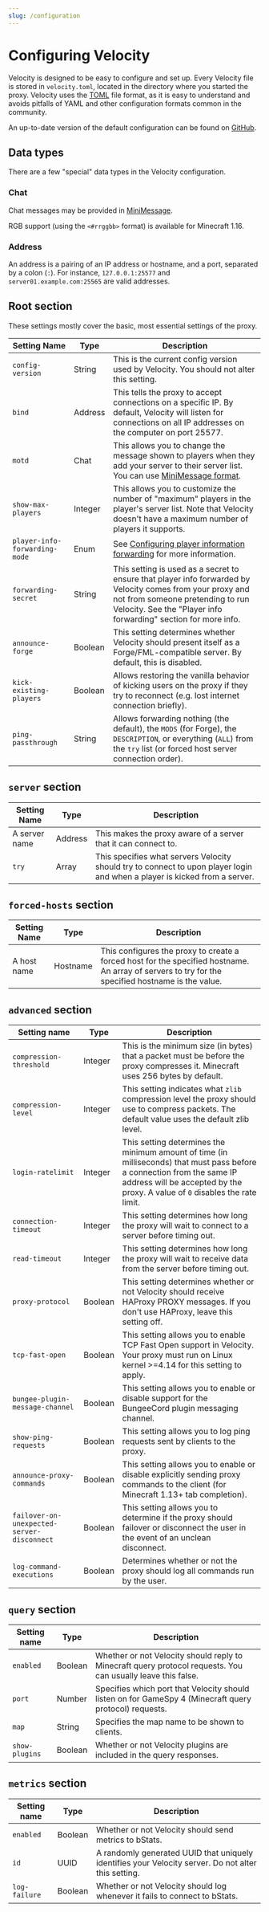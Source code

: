 ```yaml
---
slug: /configuration
---
```


# Configuring Velocity

Velocity is designed to be easy to configure and set up. Every Velocity file is stored in
`velocity.toml`, located in the directory where you started the proxy. Velocity uses the
[TOML](https://github.com/toml-lang/toml) file format, as it is easy to understand and avoids
pitfalls of YAML and other configuration formats common in the community.

An up-to-date version of the default configuration can be found on
[GitHub](https://github.com/PaperMC/Velocity/blob/dev/3.0.0/proxy/src/main/resources/default-velocity.toml).

## Data types

There are a few "special" data types in the Velocity configuration.

### Chat

Chat messages may be provided in [MiniMessage](https://docs.adventure.kyori.net/minimessage/format.html).

RGB support (using the `<#rrggbb>` format) is available for Minecraft 1.16.

### Address

An address is a pairing of an IP address or hostname, and a port, separated by a colon (`:`). For
instance, `127.0.0.1:25577` and `server01.example.com:25565` are valid addresses.

## Root section

These settings mostly cover the basic, most essential settings of the proxy.

| Setting Name                  | Type    | Description                                                                                                                                                                                                      |
| ----------------------------- | ------- | ---------------------------------------------------------------------------------------------------------------------------------------------------------------------------------------------------------------- |
| `config-version`              | String  | This is the current config version used by Velocity. You should not alter this setting.                                                                                                                          |
| `bind`                        | Address | This tells the proxy to accept connections on a specific IP. By default, Velocity will listen for connections on all IP addresses on the computer on port 25577.                                                 |
| `motd`                        | Chat    | This allows you to change the message shown to players when they add your server to their server list. You can use [MiniMessage format](https://docs.adventure.kyori.net/minimessage/format.html).               |
| `show-max-players`            | Integer | This allows you to customize the number of "maximum" players in the player's server list. Note that Velocity doesn't have a maximum number of players it supports.                                               |
| `player-info-forwarding-mode` | Enum    | See [Configuring player information forwarding](../getting-started/forwarding.md) for more information.                                                                                                          |
| `forwarding-secret`           | String  | This setting is used as a secret to ensure that player info forwarded by Velocity comes from your proxy and not from someone pretending to run Velocity. See the "Player info forwarding" section for more info. |
| `announce-forge`              | Boolean | This setting determines whether Velocity should present itself as a Forge/FML-compatible server. By default, this is disabled.                                                                                   |
| `kick-existing-players`       | Boolean | Allows restoring the vanilla behavior of kicking users on the proxy if they try to reconnect (e.g. lost internet connection briefly).                                                                            |
| `ping-passthrough`            | String  | Allows forwarding nothing (the default), the `MODS` (for Forge), the `DESCRIPTION`, or everything (`ALL`) from the `try` list (or forced host server connection order).                                          |

## `server` section

| Setting Name  | Type    | Description                                                                                                                |
| ------------- | ------- | -------------------------------------------------------------------------------------------------------------------------- |
| A server name | Address | This makes the proxy aware of a server that it can connect to.                                                             |
| `try`         | Array   | This specifies what servers Velocity should try to connect to upon player login and when a player is kicked from a server. |

## `forced-hosts` section

| Setting Name | Type     | Description                                                                                                                                       |
| ------------ | -------- | ------------------------------------------------------------------------------------------------------------------------------------------------- |
| A host name  | Hostname | This configures the proxy to create a forced host for the specified hostname. An array of servers to try for the specified hostname is the value. |

## `advanced` section

| Setting name                               | Type    | Description                                                                                                                                                                                             |
| ------------------------------------------ | ------- | ------------------------------------------------------------------------------------------------------------------------------------------------------------------------------------------------------- |
| `compression-threshold`                    | Integer | This is the minimum size (in bytes) that a packet must be before the proxy compresses it. Minecraft uses 256 bytes by default.                                                                          |
| `compression-level`                        | Integer | This setting indicates what `zlib` compression level the proxy should use to compress packets. The default value uses the default zlib level.                                                           |
| `login-ratelimit`                          | Integer | This setting determines the minimum amount of time (in milliseconds) that must pass before a connection from the same IP address will be accepted by the proxy. A value of `0` disables the rate limit. |
| `connection-timeout`                       | Integer | This setting determines how long the proxy will wait to connect to a server before timing out.                                                                                                          |
| `read-timeout`                             | Integer | This setting determines how long the proxy will wait to receive data from the server before timing out.                                                                                                 |
| `proxy-protocol`                           | Boolean | This setting determines whether or not Velocity should receive HAProxy PROXY messages. If you don't use HAProxy, leave this setting off.                                                                |
| `tcp-fast-open`                            | Boolean | This setting allows you to enable TCP Fast Open support in Velocity. Your proxy must run on Linux kernel >=4.14 for this setting to apply.                                                              |
| `bungee-plugin-message-channel`            | Boolean | This setting allows you to enable or disable support for the BungeeCord plugin messaging channel.                                                                                                       |
| `show-ping-requests`                       | Boolean | This setting allows you to log ping requests sent by clients to the proxy.                                                                                                                              |
| `announce-proxy-commands`                  | Boolean | This setting allows you to enable or disable explicitly sending proxy commands to the client (for Minecraft 1.13+ tab completion).                                                                      |
| `failover-on-unexpected-server-disconnect` | Boolean | This setting allows you to determine if the proxy should failover or disconnect the user in the event of an unclean disconnect.                                                                         |
| `log-command-executions`                   | Boolean | Determines whether or not the proxy should log all commands run by the user.                                                                                                                            |

## `query` section

| Setting name   | Type    | Description                                                                                                  |
| -------------- | ------- | ------------------------------------------------------------------------------------------------------------ |
| `enabled`      | Boolean | Whether or not Velocity should reply to Minecraft query protocol requests. You can usually leave this false. |
| `port`         | Number  | Specifies which port that Velocity should listen on for GameSpy 4 (Minecraft query protocol) requests.       |
| `map`          | String  | Specifies the map name to be shown to clients.                                                               |
| `show-plugins` | Boolean | Whether or not Velocity plugins are included in the query responses.                                         |

## `metrics` section

| Setting name  | Type    | Description                                                                                         |
| ------------- | ------- | --------------------------------------------------------------------------------------------------- |
| `enabled`     | Boolean | Whether or not Velocity should send metrics to bStats.                                              |
| `id`          | UUID    | A randomly generated UUID that uniquely identifies your Velocity server. Do not alter this setting. |
| `log-failure` | Boolean | Whether or not Velocity should log whenever it fails to connect to bStats.                          |
